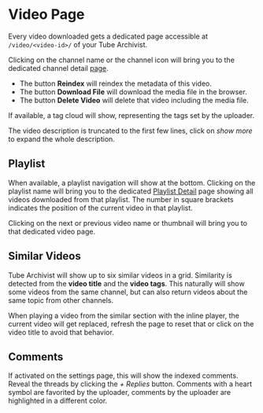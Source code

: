 # Video Page
Every video downloaded gets a dedicated page accessible at `/video/<video-id>/` of your Tube Archivist.

Clicking on the channel name or the channel icon will bring you to the dedicated channel detail [page](Channels#channel-detail).

- The button **Reindex** will reindex the metadata of this video.
- The button **Download File** will download the media file in the browser.
- The button **Delete Video** will delete that video including the media file.

If available, a tag cloud will show, representing the tags set by the uploader.

The video description is truncated to the first few lines, click on *show more* to expand the whole description.

## Playlist
When available, a playlist navigation will show at the bottom. Clicking on the playlist name will bring you to the dedicated [Playlist Detail](Playlists#playlist-detail) page showing all videos downloaded from that playlist. The number in square brackets indicates the position of the current video in that playlist.

Clicking on the next or previous video name or thumbnail will bring you to that dedicated video page.

## Similar Videos
Tube Archivist will show up to six similar videos in a grid. Similarity is detected from the **video title** and the **video tags**. This naturally will show some videos from the same channel, but can also return videos about the same topic from other channels.

When playing a video from the similar section with the inline player, the current video will get replaced, refresh the page to reset that or click on the video title to avoid that behavior. 

## Comments
If activated on the settings page, this will show the indexed comments. Reveal the threads by clicking the *+ Replies* button. Comments with a heart symbol are favorited by the uploader, comments by the uploader are highlighted in a different color.
